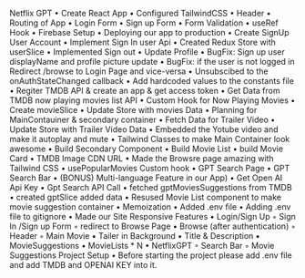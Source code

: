 Netflix GPT
    • Create React App
    • Configured TailwindCSS
    • Header
    • Routing of App
    • Login Form
    • Sign up Form
    • Form Validation
    • useRef Hook
    • Firebase Setup
    • Deploying our app to production
    • Create SignUp User Account
    • Implement Sign In user Api
    • Created Redux Store with userSlice
    • Implemented Sign out
    • Update Profile
    • BugFix: Sign up user displayName and profile picture update
    • BugFix: if the user is not logged in Redirect /browse to Login Page and vice-versa
    • Unsubscibed to the onAuthStateChanged callback
    • Add hardcoded values to the constants file
    • Regiter TMDB API & create an app & get access token
    • Get Data from TMDB now playing movies list API
    • Custom Hook for Now Playing Movies
    • Create movieSlice
    • Update Store with movies Data
    • Planning for MainContauiner & secondary container
    • Fetch Data for Trailer Video
    • Update Store with Trailer Video Data
    • Embedded the Yotube video and make it autoplay and mute
    • Tailwind Classes to make Main Container look awesome
    • Build Secondary Component
    • Build Movie List
    • build Movie Card
    • TMDB Image CDN URL
    • Made the Browsre page amazing with Tailwind CSS
    • usePopularMovies Custom hook
    • GPT Search Page
    • GPT Search Bar
    • (BONUS) Multi-language Feature in our App)
    • Get Open AI Api Key
    • Gpt Search API Call
    • fetched gptMoviesSuggestions from TMDB
    • created gptSlice added data
    • Resused Movie List component to make movie suggestion container
    • Memoization
    • Added .env file
    • Adding .env file to gitignore
    • Made our Site Responsive
Features
    • Login/Sign Up
        ◦ Sign In /Sign up Form
        ◦ redirect to Browse Page
    • Browse (after authentication)
        ◦ Header
        ◦ Main Movie
            ▪ Tailer in Background
            ▪ Title & Description
            ▪ MovieSuggestions
                • MovieLists * N
    • NetflixGPT
        ◦ Search Bar
        ◦ Movie Suggestions
Project Setup
    • Before starting the project please add .env file and add TMDB and OPENAI KEY into it.

